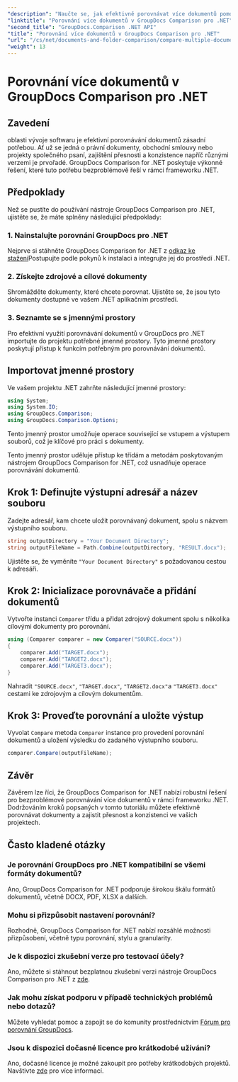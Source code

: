 ```yaml
---
"description": "Naučte se, jak efektivně porovnávat více dokumentů pomocí nástroje GroupDocs Comparison pro .NET. Pro bezproblémovou integraci postupujte podle našeho podrobného návodu."
"linktitle": "Porovnání více dokumentů v GroupDocs Comparison pro .NET"
"second_title": "GroupDocs.Comparison .NET API"
"title": "Porovnání více dokumentů v GroupDocs Comparison pro .NET"
"url": "/cs/net/documents-and-folder-comparison/compare-multiple-documents-dotnet/"
"weight": 13
---
```


# Porovnání více dokumentů v GroupDocs Comparison pro .NET

## Zavedení
oblasti vývoje softwaru je efektivní porovnávání dokumentů zásadní potřebou. Ať už se jedná o právní dokumenty, obchodní smlouvy nebo projekty společného psaní, zajištění přesnosti a konzistence napříč různými verzemi je prvořadé. GroupDocs Comparison for .NET poskytuje výkonné řešení, které tuto potřebu bezproblémově řeší v rámci frameworku .NET.
## Předpoklady
Než se pustíte do používání nástroje GroupDocs Comparison pro .NET, ujistěte se, že máte splněny následující předpoklady:
### 1. Nainstalujte porovnání GroupDocs pro .NET
Nejprve si stáhněte GroupDocs Comparison for .NET z [odkaz ke stažení](https://releases.groupdocs.com/comparison/net/)Postupujte podle pokynů k instalaci a integrujte jej do prostředí .NET.
### 2. Získejte zdrojové a cílové dokumenty
Shromážděte dokumenty, které chcete porovnat. Ujistěte se, že jsou tyto dokumenty dostupné ve vašem .NET aplikačním prostředí.
### 3. Seznamte se s jmennými prostory
Pro efektivní využití porovnávání dokumentů v GroupDocs pro .NET importujte do projektu potřebné jmenné prostory. Tyto jmenné prostory poskytují přístup k funkcím potřebným pro porovnávání dokumentů.

## Importovat jmenné prostory
Ve vašem projektu .NET zahrňte následující jmenné prostory:

```csharp
using System;
using System.IO;
using GroupDocs.Comparison;
using GroupDocs.Comparison.Options;
```
Tento jmenný prostor umožňuje operace související se vstupem a výstupem souborů, což je klíčové pro práci s dokumenty.

Tento jmenný prostor uděluje přístup ke třídám a metodám poskytovaným nástrojem GroupDocs Comparison for .NET, což usnadňuje operace porovnávání dokumentů.
## Krok 1: Definujte výstupní adresář a název souboru
Zadejte adresář, kam chcete uložit porovnávaný dokument, spolu s názvem výstupního souboru.
```csharp
string outputDirectory = "Your Document Directory";
string outputFileName = Path.Combine(outputDirectory, "RESULT.docx");
```
Ujistěte se, že vyměníte `"Your Document Directory"` s požadovanou cestou k adresáři.
## Krok 2: Inicializace porovnávače a přidání dokumentů
Vytvořte instanci `Comparer` třídu a přidat zdrojový dokument spolu s několika cílovými dokumenty pro porovnání.
```csharp
using (Comparer comparer = new Comparer("SOURCE.docx"))
{
    comparer.Add("TARGET.docx");
    comparer.Add("TARGET2.docx");
    comparer.Add("TARGET3.docx");
}
```
Nahradit `"SOURCE.docx"`, `"TARGET.docx"`, `"TARGET2.docx"`a `"TARGET3.docx"` cestami ke zdrojovým a cílovým dokumentům.
## Krok 3: Proveďte porovnání a uložte výstup
Vyvolat `Compare` metoda `Comparer` instance pro provedení porovnání dokumentů a uložení výsledku do zadaného výstupního souboru.
```csharp
comparer.Compare(outputFileName);
```

## Závěr
Závěrem lze říci, že GroupDocs Comparison for .NET nabízí robustní řešení pro bezproblémové porovnávání více dokumentů v rámci frameworku .NET. Dodržováním kroků popsaných v tomto tutoriálu můžete efektivně porovnávat dokumenty a zajistit přesnost a konzistenci ve vašich projektech.
## Často kladené otázky
### Je porovnání GroupDocs pro .NET kompatibilní se všemi formáty dokumentů?
Ano, GroupDocs Comparison for .NET podporuje širokou škálu formátů dokumentů, včetně DOCX, PDF, XLSX a dalších.
### Mohu si přizpůsobit nastavení porovnání?
Rozhodně, GroupDocs Comparison for .NET nabízí rozsáhlé možnosti přizpůsobení, včetně typu porovnání, stylu a granularity.
### Je k dispozici zkušební verze pro testovací účely?
Ano, můžete si stáhnout bezplatnou zkušební verzi nástroje GroupDocs Comparison pro .NET z [zde](https://releases.groupdocs.com/).
### Jak mohu získat podporu v případě technických problémů nebo dotazů?
Můžete vyhledat pomoc a zapojit se do komunity prostřednictvím [Fórum pro porovnání GroupDocs](https://forum.groupdocs.com/c/comparison/12).
### Jsou k dispozici dočasné licence pro krátkodobé užívání?
Ano, dočasné licence je možné zakoupit pro potřeby krátkodobých projektů. Navštivte [zde](https://purchase.groupdocs.com/temporary-license/) pro více informací.